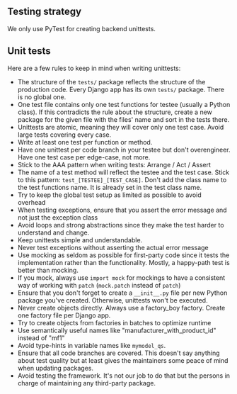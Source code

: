 ## Testing strategy

We only use PyTest for creating backend unittests.

## Unit tests

Here are a few rules to keep in mind when writing unittests:

* The structure of the `tests/` package reflects the structure of the production code. Every Django app has its own
  `tests/` package. There is no global one.
* One test file contains only one test functions for testee (usually a Python class). If this contradicts the rule about
  the structure, create a new package for the given file with the files' name and sort in the tests there.
* Unittests are atomic, meaning they will cover only one test case. Avoid large tests covering every case.
* Write at least one test per function or method.
* Have one unittest per code branch in your testee but don't overengineer. Have one test case per edge-case, not more.
* Stick to the AAA pattern when writing tests: Arrange / Act / Assert
* The name of a test method will reflect the testee and the test case. Stick to this pattern:
  `test_[TESTEE]_[TEST_CASE]`. Don't add the class name to the test functions name. It is already set in the test class
  name.
* Try to keep the global test setup as limited as possible to avoid overhead
* When testing exceptions, ensure that you assert the error message and not just the exception class
* Avoid loops and strong abstractions since they make the test harder to understand and change.
* Keep unittests simple and understandable.
* Never test exceptions without asserting the actual error message
* Use mocking as seldom as possible for first-party code since it tests the implementation rather than the
  functionality. Mostly, a happy-path test is better than mocking.
* If you mock, always use `import mock` for mockings to have a consistent way of working with `patch`
  (`mock.patch` instead of `patch`)
* Ensure that you don't forget to create a `__init__.py` file per new Python package you've created. Otherwise,
  unittests won't be executed.
* Never create objects directly. Always use a factory_boy factory. Create one factory file per Django app.
* Try to create objects from factories in batches to optimize runtime
* Use semantically useful names like "manufacturer_with_product_id" instead of "mf1"
* Avoid type-hints in variable names like `mymodel_qs`.
* Ensure that all code branches are covered. This doesn't say anything about test quality but at least gives the
  maintainers some peace of mind when updating packages.
* Avoid testing the framework. It's not our job to do that but the persons in charge of maintaining any third-party
  package.
